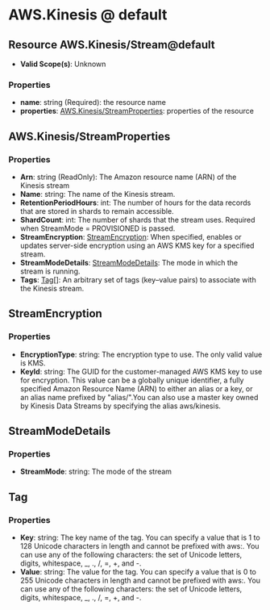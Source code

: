 # AWS.Kinesis @ default

## Resource AWS.Kinesis/Stream@default
* **Valid Scope(s)**: Unknown
### Properties
* **name**: string (Required): the resource name
* **properties**: [AWS.Kinesis/StreamProperties](#awskinesisstreamproperties): properties of the resource

## AWS.Kinesis/StreamProperties
### Properties
* **Arn**: string (ReadOnly): The Amazon resource name (ARN) of the Kinesis stream
* **Name**: string: The name of the Kinesis stream.
* **RetentionPeriodHours**: int: The number of hours for the data records that are stored in shards to remain accessible.
* **ShardCount**: int: The number of shards that the stream uses. Required when StreamMode = PROVISIONED is passed.
* **StreamEncryption**: [StreamEncryption](#streamencryption): When specified, enables or updates server-side encryption using an AWS KMS key for a specified stream.
* **StreamModeDetails**: [StreamModeDetails](#streammodedetails): The mode in which the stream is running.
* **Tags**: [Tag](#tag)[]: An arbitrary set of tags (key–value pairs) to associate with the Kinesis stream.

## StreamEncryption
### Properties
* **EncryptionType**: string: The encryption type to use. The only valid value is KMS. 
* **KeyId**: string: The GUID for the customer-managed AWS KMS key to use for encryption. This value can be a globally unique identifier, a fully specified Amazon Resource Name (ARN) to either an alias or a key, or an alias name prefixed by "alias/".You can also use a master key owned by Kinesis Data Streams by specifying the alias aws/kinesis.

## StreamModeDetails
### Properties
* **StreamMode**: string: The mode of the stream

## Tag
### Properties
* **Key**: string: The key name of the tag. You can specify a value that is 1 to 128 Unicode characters in length and cannot be prefixed with aws:. You can use any of the following characters: the set of Unicode letters, digits, whitespace, _, ., /, =, +, and -.
* **Value**: string: The value for the tag. You can specify a value that is 0 to 255 Unicode characters in length and cannot be prefixed with aws:. You can use any of the following characters: the set of Unicode letters, digits, whitespace, _, ., /, =, +, and -.

